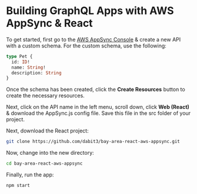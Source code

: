 # Building GraphQL Apps with AWS AppSync & React

To get started, first go to the [AWS AppSync Console](https://console.aws.amazon.com/appsync/home?) & create a new API with a custom schema. For the custom schema, use the following:

```graphql
type Pet {
  id: ID!
  name: String!
  description: String
}
```

Once the schema has been created, click the __Create Resources__ button to create the necessary resources.

Next, click on the API name in the left menu, scroll down, click __Web (React)__ & download the AppSync.js config file. Save this file in the src folder of your project.

Next, download the React project:

```sh
git clone https://github.com/dabit3/bay-area-react-aws-appsync.git
```

Now, change into the new directory:

```sh
cd bay-area-react-aws-appsync
```

Finally, run the app:

```sh
npm start
```